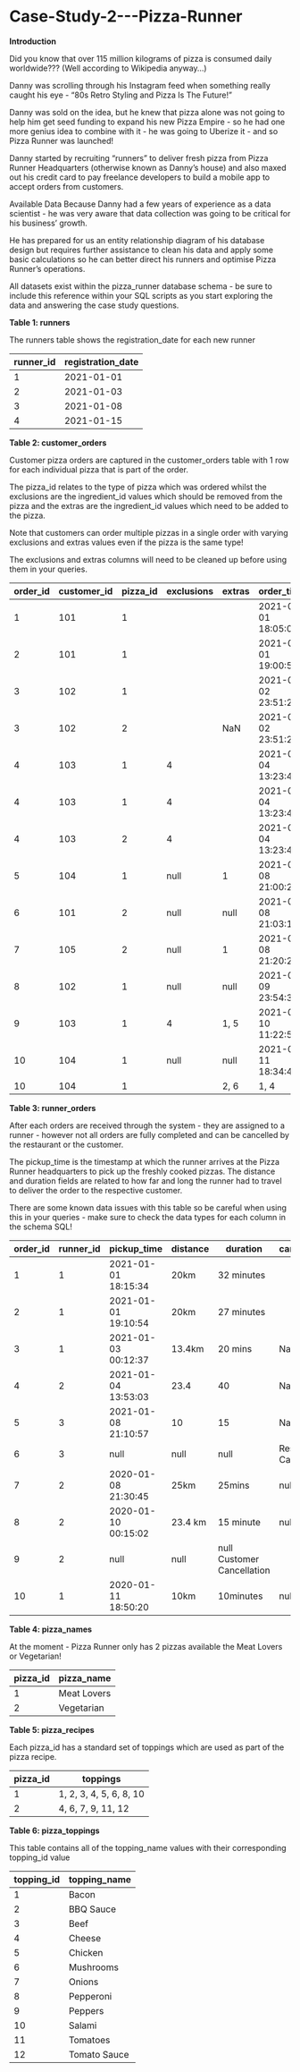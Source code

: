 # Case-Study-2---Pizza-Runner

**Introduction**

Did you know that over 115 million kilograms of pizza is consumed daily worldwide??? (Well according to Wikipedia anyway…)

Danny was scrolling through his Instagram feed when something really caught his eye - “80s Retro Styling and Pizza Is The Future!”

Danny was sold on the idea, but he knew that pizza alone was not going to help him get seed funding to expand his new Pizza Empire - so he had one more genius idea to combine with it - he was going to Uberize it - and so Pizza Runner was launched!

Danny started by recruiting “runners” to deliver fresh pizza from Pizza Runner Headquarters (otherwise known as Danny’s house) and also maxed out his credit card to pay freelance developers to build a mobile app to accept orders from customers.

Available Data
Because Danny had a few years of experience as a data scientist - he was very aware that data collection was going to be critical for his business’ growth.

He has prepared for us an entity relationship diagram of his database design but requires further assistance to clean his data and apply some basic calculations so he can better direct his runners and optimise Pizza Runner’s operations.

All datasets exist within the pizza_runner database schema - be sure to include this reference within your SQL scripts as you start exploring the data and answering the case study questions.


**Table 1: runners**

The runners table shows the registration_date for each new runner

| runner_id |	registration_date |
|-----------|-------------------|
| 1 |	2021-01-01 |
| 2	 | 2021-01-03 |
| 3	| 2021-01-08 |
| 4	| 2021-01-15 |

**Table 2: customer_orders**

Customer pizza orders are captured in the customer_orders table with 1 row for each individual pizza that is part of the order.

The pizza_id relates to the type of pizza which was ordered whilst the exclusions are the ingredient_id values which should be removed from the pizza and the extras are the ingredient_id values which need to be added to the pizza.

Note that customers can order multiple pizzas in a single order with varying exclusions and extras values even if the pizza is the same type!

The exclusions and extras columns will need to be cleaned up before using them in your queries.

| order_id |	customer_id |	pizza_id |	exclusions |	extras |	order_time |
|----------|--------------|----------|-------------|---------|-------------|
| 1 |	101 |	1 |	 |	| 	2021-01-01 18:05:02 |
| 2 |	101 |	1	| |	 |	2021-01-01 19:00:52 |
| 3 |	102 |	1	| |	 |	2021-01-02 23:51:23 |
| 3	| 102 |	2	| |	NaN |	2021-01-02 23:51:23 |
| 4 |	103 |	1	| 4 |	| 	2021-01-04 13:23:46 |
| 4 |	103 |	1	| 4	|| 	2021-01-04 13:23:46 |
| 4 |	103 |	2	| 4	| |	2021-01-04 13:23:46 |
| 5 |	104	| 1	| null |	1 |	2021-01-08 21:00:29 |
| 6	| 101	| 2	 |null |	null | 	2021-01-08 21:03:13 |
| 7 |	105	| 2	 |null |	1 |	2021-01-08 21:20:29 |
| 8 |	102	| 1	 |null |	null |	2021-01-09 23:54:33 |
| 9 |	103	| 1	 | 4 |	1, 5 |	2021-01-10 11:22:59 |
| 10 |	104 |	 1 | null |	null |	2021-01-11 18:34:49 |
| 10 |	104 |	1 | |	2, 6 |	1, 4 |	2021-01-11 18:34:49 |

**Table 3: runner_orders**

After each orders are received through the system - they are assigned to a runner - however not all orders are fully completed and can be cancelled by the restaurant or the customer.

The pickup_time is the timestamp at which the runner arrives at the Pizza Runner headquarters to pick up the freshly cooked pizzas. The distance and duration fields are related to how far and long the runner had to travel to deliver the order to the respective customer.

There are some known data issues with this table so be careful when using this in your queries - make sure to check the data types for each column in the schema SQL!

| order_id |	runner_id |	pickup_time |	distance |	duration |	cancellation |
|----------|------------|-------------|----------|-----------|---------------|
| 1 |	1 |	2021-01-01 18:15:34 |	20km |	32 minutes |	| 
| 2 |	1	| 2021-01-01 19:10:54 |	20km |	27 minutes |	 | 
| 3 |	1	| 2021-01-03 00:12:37 |	13.4km |	20 mins |	NaN |
| 4 |	2	| 2021-01-04 13:53:03 |	23.4 |	40 |	NaN |
| 5 |	3	| 2021-01-08 21:10:57 |	10 |	15 |	NaN |
| 6 |	3	| null |	null |	null |	Restaurant Cancellation |
| 7 |	2	 | 2020-01-08 21:30:45 |	25km |	25mins |	null |
| 8 |	2 |	2020-01-10 00:15:02 | 	23.4 km |	15 minute |	null |
| 9 |	2 |	null |	null |	null	Customer Cancellation |
| 10 |	1	 | 2020-01-11 18:50:20 |	10km |	10minutes |	null |

**Table 4: pizza_names**

At the moment - Pizza Runner only has 2 pizzas available the Meat Lovers or Vegetarian!

| pizza_id |	pizza_name |
|----------|-------------|
| 1 |	Meat Lovers |
| 2 |	Vegetarian |

**Table 5: pizza_recipes**

Each pizza_id has a standard set of toppings which are used as part of the pizza recipe.

| pizza_id | toppings |
|----------|----------|
| 1 |	1, 2, 3, 4, 5, 6, 8, 10 |
| 2	| 4, 6, 7, 9, 11, 12 |

**Table 6: pizza_toppings**

This table contains all of the topping_name values with their corresponding topping_id value

| topping_id |	topping_name |
|------------|---------------|
| 1 |	Bacon |
| 2 |	BBQ Sauce |
| 3	| Beef |
| 4	| Cheese |
| 5	| Chicken |
| 6	| Mushrooms |
| 7	| Onions |
| 8	| Pepperoni |
| 9	| Peppers |
| 10	| Salami |
| 11	| Tomatoes |
| 12	| Tomato Sauce |
